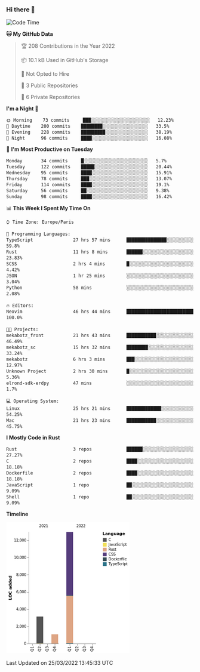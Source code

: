 ### Hi there 👋

<!--START_SECTION:waka-->
![Code Time](http://img.shields.io/badge/Code%20Time-1%2C439%20hrs%2010%20mins-blue)

**🐱 My GitHub Data** 

> 🏆 208 Contributions in the Year 2022
 > 
> 📦 10.1 kB Used in GitHub's Storage 
 > 
> 🚫 Not Opted to Hire
 > 
> 📜 3 Public Repositories 
 > 
> 🔑 6 Private Repositories  
 > 
**I'm a Night 🦉** 

```text
🌞 Morning    73 commits     ███░░░░░░░░░░░░░░░░░░░░░░   12.23% 
🌆 Daytime    200 commits    ████████░░░░░░░░░░░░░░░░░   33.5% 
🌃 Evening    228 commits    █████████░░░░░░░░░░░░░░░░   38.19% 
🌙 Night      96 commits     ████░░░░░░░░░░░░░░░░░░░░░   16.08%

```
📅 **I'm Most Productive on Tuesday** 

```text
Monday       34 commits     █░░░░░░░░░░░░░░░░░░░░░░░░   5.7% 
Tuesday      122 commits    █████░░░░░░░░░░░░░░░░░░░░   20.44% 
Wednesday    95 commits     ████░░░░░░░░░░░░░░░░░░░░░   15.91% 
Thursday     78 commits     ███░░░░░░░░░░░░░░░░░░░░░░   13.07% 
Friday       114 commits    ████░░░░░░░░░░░░░░░░░░░░░   19.1% 
Saturday     56 commits     ██░░░░░░░░░░░░░░░░░░░░░░░   9.38% 
Sunday       98 commits     ████░░░░░░░░░░░░░░░░░░░░░   16.42%

```


📊 **This Week I Spent My Time On** 

```text
⌚︎ Time Zone: Europe/Paris

💬 Programming Languages: 
TypeScript               27 hrs 57 mins      ███████████████░░░░░░░░░░   59.8% 
Rust                     11 hrs 8 mins       ██████░░░░░░░░░░░░░░░░░░░   23.83% 
SCSS                     2 hrs 4 mins        █░░░░░░░░░░░░░░░░░░░░░░░░   4.42% 
JSON                     1 hr 25 mins        ░░░░░░░░░░░░░░░░░░░░░░░░░   3.04% 
Python                   58 mins             ░░░░░░░░░░░░░░░░░░░░░░░░░   2.08%

🔥 Editors: 
Neovim                   46 hrs 44 mins      █████████████████████████   100.0%

🐱‍💻 Projects: 
mekabotz_front           21 hrs 43 mins      ███████████░░░░░░░░░░░░░░   46.49% 
mekabotz_sc              15 hrs 32 mins      ████████░░░░░░░░░░░░░░░░░   33.24% 
mekabotz                 6 hrs 3 mins        ███░░░░░░░░░░░░░░░░░░░░░░   12.97% 
Unknown Project          2 hrs 30 mins       █░░░░░░░░░░░░░░░░░░░░░░░░   5.36% 
elrond-sdk-erdpy         47 mins             ░░░░░░░░░░░░░░░░░░░░░░░░░   1.7%

💻 Operating System: 
Linux                    25 hrs 21 mins      █████████████░░░░░░░░░░░░   54.25% 
Mac                      21 hrs 23 mins      ███████████░░░░░░░░░░░░░░   45.75%

```

**I Mostly Code in Rust** 

```text
Rust                     3 repos             ██████░░░░░░░░░░░░░░░░░░░   27.27% 
C                        2 repos             ████░░░░░░░░░░░░░░░░░░░░░   18.18% 
Dockerfile               2 repos             ████░░░░░░░░░░░░░░░░░░░░░   18.18% 
JavaScript               1 repo              ██░░░░░░░░░░░░░░░░░░░░░░░   9.09% 
Shell                    1 repo              ██░░░░░░░░░░░░░░░░░░░░░░░   9.09%

```


**Timeline**

![Chart not found](https://raw.githubusercontent.com/nu-wa/nu-wa/main/charts/bar_graph.png) 


 Last Updated on 25/03/2022 13:45:33 UTC
<!--END_SECTION:waka-->

<!--
**nu-wa/nu-wa** is a ✨ _special_ ✨ repository because its `README.md` (this file) appears on your GitHub profile.

Here are some ideas to get you started:

- 🔭 I’m currently working on ...
- 🌱 I’m currently learning ...
- 👯 I’m looking to collaborate on ...
- 🤔 I’m looking for help with ...
- 💬 Ask me about ...
- 📫 How to reach me: ...
- 😄 Pronouns: ...
- ⚡ Fun fact: ...
-->
